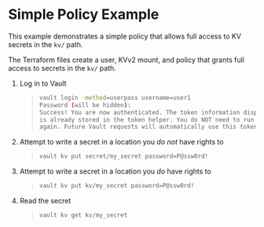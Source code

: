 # Simple Policy Example

This example demonstrates a simple policy that allows full access to KV secrets in the `kv/` path.

The Terraform files create a user, KVv2 mount, and policy that grants full access to secrets in the `kv/` path.

1. Log in to Vault
    >
    > ```bash
    > vault login -method=userpass username=user1
    > Password (will be hidden):
    > Success! You are now authenticated. The token information displayed below
    > is already stored in the token helper. You do NOT need to run "vault login"
    > again. Future Vault requests will automatically use this token.
    > ```
    >
2. Attempt to write a secret in a location you *do not* have rights to
    >
    > ```bash
    > vault kv put secret/my_secret password=P@ssw0rd!
    > ```
    >
3. Attempt to write a secret in a location you *do* have rights to
    >
    > ```bash
    > vault kv put kv/my_secret password=P@ssw0rd!
    > ```
    >
4. Read the secret
    >
    > ```bash
    > vault kv get kv/my_secret
    > ```
    >
